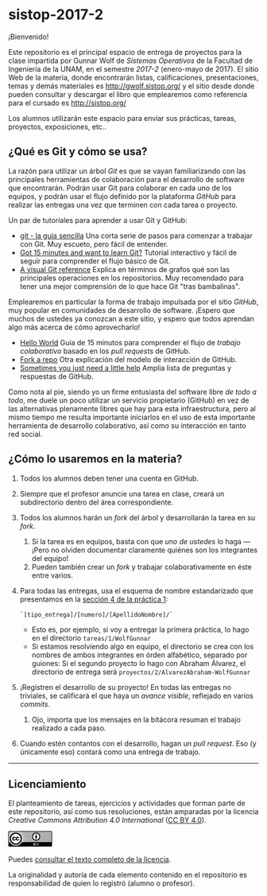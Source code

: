 # sistop-2017-2 #

¡Bienvenido!

Este repositorio es el principal espacio de entrega de proyectos para
la clase impartida por Gunnar Wolf de *Sistemas Operativos* de la
Facultad de Ingeniería de la UNAM, en el semestre *2017-2*
(enero-mayo de 2017). El sitio Web de la materia, donde encontrarán
listas, calificaciones, presentaciones, temas y demás materiales es
http://gwolf.sistop.org/ y el sitio desde donde pueden consultar y
descargar el libro que emplearemos como referencia para el cursado
es http://sistop.org/

Los alumnos utilizarán este espacio para enviar sus prácticas, tareas,
proyectos, exposiciones, etc..

## ¿Qué es Git y cómo se usa? ##

La razón para utilizar un árbol *Git* es que se vayan familiarizando
con las principales herramientas de colaboración para el desarrollo de
software que encontrarán. Podrán usar Git para colaborar en cada uno
de los equipos, y podrán usar el flujo definido por la plataforma
*GitHub* para realizar las entregas una vez que terminen con cada
tarea o proyecto.

Un par de tutoriales para aprender a usar Git y GitHub:

* [git - la guía sencilla](https://rogerdudler.github.io/git-guide/index.es.html)
  Una corta serie de pasos para comenzar a trabajar con Git. Muy
  escueto, pero fácil de entender.
* [Got 15 minutes and want to learn Git?](https://try.github.io/levels/1/challenges/1)
  Tutorial interactivo y fácil de seguir para comprender el flujo
  básico de Git.
* [A visual Git reference](https://marklodato.github.io/visual-git-guide/index-en.html)
  Explica en términos de grafos qué son las principales operaciones en
  los repositorios. Muy recomendado para tener una mejor comprensión
  de lo que hace Git "tras bambalinas".

Emplearemos en particular la forma de trabajo impulsada por el sitio
*GitHub*, muy popular en comunidades de desarrollo de software. ¡Espero
que muchos de ustedes ya conozcan a este sitio, y espero que todos
aprendan algo más acerca de cómo aprovecharlo!

* [Hello World](https://guides.github.com/activities/hello-world/)
  Guía de 15 minutos para comprender el flujo de *trabajo
  colaborativo* basado en los *pull requests* de GitHub.
* [Fork a repo](https://help.github.com/articles/fork-a-repo/)
  Otra explicación del modelo de interacción de GitHub.
* [Sometimes you just need a little help](https://help.github.com/)
  Amplia lista de preguntas y respuestas de GitHub.

Como nota al pie, siendo yo un firme entusiasta del software libre *de todo
a todo*, me duele un poco utilizar un servicio propietario (GitHub) en vez
de las alternativas plenamente libres que hay para esta infraestructura,
pero al mismo tiempo me resulta importante iniciarlos en el uso de esta
importante herramienta de desarrollo colaborativo, así como su interacción
en tanto red social.

## ¿Cómo lo usaremos en la materia? ##

1. Todos los alumnos deben tener una cuenta en GitHub.
2. Siempre que el profesor anuncie una tarea en clase, creará un
   subdirectorio dentro del área correspondiente.
3. Todos los alumnos harán un *fork* del árbol y desarrollarán la
   tarea en su *fork*.
    1. Si la tarea es en equipos, basta con que *uno de ustedes* lo
       haga — ¡Pero no olviden documentar claramente quiénes son los
       integrantes del equipo!
    2. Pueden también crear un *fork* y trabajar colaborativamente en éste
       entre varios.
4. Para todas las entregas, usa el esquema de nombre estandarizado que
   presentamos en la
   [sección 4 de la práctica 1](https://github.com/gwolf/sistop-2017-2/tree/master/practicas/1/README.md):
   
       `[tipo_entrega]/[numero]/[ApellidoNombre]/`
    * Esto es, por ejemplo, si voy a entregar la primera práctica,
      lo hago en el directorio `tareas/1/WolfGunnar`
    * Si estamos resolviendo algo en equipo, el directorio se crea con
      los nombres de ambos integrantes en órden alfabético, separado
      por guiones: Si el segundo proyecto lo hago con Abraham Álvarez,
      el directorio de entrega será
      `proyectos/2/AlvarezAbraham-WolfGunnar`
5. ¡Registren el desarrollo de su proyecto! En todas las entregas no
   triviales, se calificará el que haya un *avance visible*, reflejado
   en varios *commits*.
    1. Ojo, importa que los mensajes en la bitácora resuman el trabajo
       realizado a cada paso.
6. Cuando estén contantos con el desarrollo, hagan un *pull
   request*. Eso (y únicamente eso) contará como una entrega de
   trabajo.

-----

## Licenciamiento ##

El planteamiento de tareas, ejercicios y actividades que forman parte
de este repositorio, así como sus resoluciones, están amparadas por la
licencia _Creative Commons Attribution 4.0 International_
([CC BY 4.0](https://creativecommons.org/licenses/by/4.0/)).

![CC BY 4.0](./CCBY4.0_88x31.png "CC BY 4.0")

Puedes [consultar el texto completo de la licencia](./COPYING.md).

La originalidad y autoría de cada elemento contenido en el repositorio
es responsabilidad de quien lo registró (alumno o profesor).
